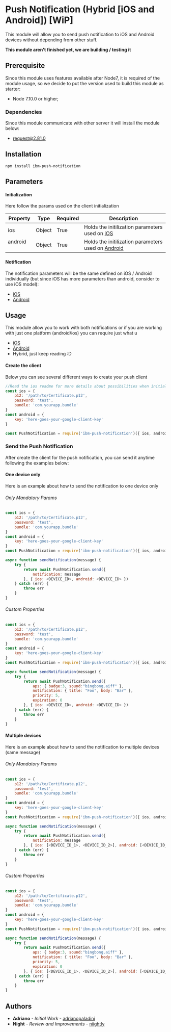 # Push Notification (Hybrid [iOS and Android]) [WiP]

This module will allow you to send push notification to iOS and Android devices without depending from other stuff.

__This module aren't finished yet, we are building / testing it__

## Prerequisite
Since this module uses features available after Node7, it is required of the module usage, so we decide to put the version used to build this module as starter:

* Node 7.10.0 or higher;

### Dependencies

Since this module communicate with other server it will install the module below:

* [request@2.81.0](https://github.com/request/request)

## Installation

```npm install ibm-push-notification```

## Parameters

#### Initialization
Here follow the params used on the client initialization

| Property   | Type    | Required         | Description
| ---------- | ------- | ---------------- | -----------
| ios        | Object  | True             | Holds the initilization parameters used on [iOS](https://github.com/adrianopaladini/Node-iOS-Push/tree/master/ios#create-the-client)
| android    | Object  | True             | Holds the initilization parameters used on [Android](https://github.com/adrianopaladini/Node-iOS-Push/tree/master/android#create-the-client)

#### Notification
The notification parameters will be the same defined on iOS / Android individually (but since iOS has more parameters than android, consider to use iOS model):

* [iOS](https://github.com/adrianopaladini/Node-iOS-Push/tree/master/ios#send-the-push-notification)
* [Android](https://github.com/adrianopaladini/Node-iOS-Push/tree/master/android#send-the-push-notification)

## Usage
This module allow you to work with both notifications or if you are working with just one platform (android/ios) you can require just what u 

* [iOS](https://github.com/adrianopaladini/Node-iOS-Push/tree/master/ios)
* [Android](https://github.com/adrianopaladini/Node-iOS-Push/tree/master/android)
* Hybrid, just keep reading :D 

#### Create the client
Below you can see several different ways to create your push client

```javascript
//Read the ios readme for more details about possibilities when initializing a client.
const ios = {
    p12: '/path/to/Certificate.p12',
    password: 'test',
    bundle: 'com.yourapp.bundle'
}
const android = {
    key: 'here-goes-your-google-client-key'
}

const PushNotification = require('ibm-push-notification')({ ios, android })
```

### Send the Push Notification
After create the client for the push notification, you can send it anytime following the examples below:

#### One device only
Here is an example about how to send the notification to one device only

###### Only Mandatory Params
```javascript
const ios = {
    p12: '/path/to/Certificate.p12',
    password: 'test',
    bundle: 'com.yourapp.bundle'
}
const android = {
    key: 'here-goes-your-google-client-key'
}
const PushNotification = require('ibm-push-notification')({ ios, android })

async function sendNotification(message) {
    try {    
        return await PushNotification.send({
            notification: message
        }, { ios: <DEVICE_ID>, android: <DEVICE_ID> })
    } catch (err) {
        throw err
    }
}
```

###### Custom Properties
```javascript
const ios = {
    p12: '/path/to/Certificate.p12',
    password: 'test',
    bundle: 'com.yourapp.bundle'
}
const android = {
    key: 'here-goes-your-google-client-key'
}
const PushNotification = require('ibm-push-notification')({ ios, android })

async function sendNotification(message) {
    try {    
        return await PushNotification.send({
            aps: { badge:3, sound:"bingbong.aiff" },
            notification: { title: "Foo", body: "Bar" },
            priority: 5,
            expiration: 0
        }, { ios: <DEVICE_ID>, android: <DEVICE_ID> })
    } catch (err) {
        throw err
    }
}
```

#### Multiple devices
Here is an example about how to send the notification to multiple devices (same message)

###### Only Mandatory Params
```javascript
const ios = {
    p12: '/path/to/Certificate.p12',
    password: 'test',
    bundle: 'com.yourapp.bundle'
}
const android = {
    key: 'here-goes-your-google-client-key'
}
const PushNotification = require('ibm-push-notification')({ ios, android })

async function sendNotification(message) {
    try {    
        return await PushNotification.send({
            notification: message
        }, { ios: [<DEVICE_ID_1>, <DEVICE_ID_2>], android: [<DEVICE_ID_3>, <DEVICE_ID_4>] })
    } catch (err) {
        throw err
    }
}
```

###### Custom Properties
```javascript
const ios = {
    p12: '/path/to/Certificate.p12',
    password: 'test',
    bundle: 'com.yourapp.bundle'
}
const android = {
    key: 'here-goes-your-google-client-key'
}
const PushNotification = require('ibm-push-notification')({ ios, android })

async function sendNotification(message) {
    try {    
        return await PushNotification.send({
            aps: { badge:3, sound:"bingbong.aiff" },
            notification: { title: "Foo", body: "Bar" },
            priority: 5,
            expiration: 0
        }, { ios: [<DEVICE_ID_1>, <DEVICE_ID_2>], android: [<DEVICE_ID_3>, <DEVICE_ID_4>] })
    } catch (err) {
        throw err
    }
}
```

## Authors

* **Adriano** - *Initial Work* - [adrianopaladini](https://github.com/adrianopaladini)
* **Night** - *Review and Improvements* - [niightly](https://github.com/niightly)





